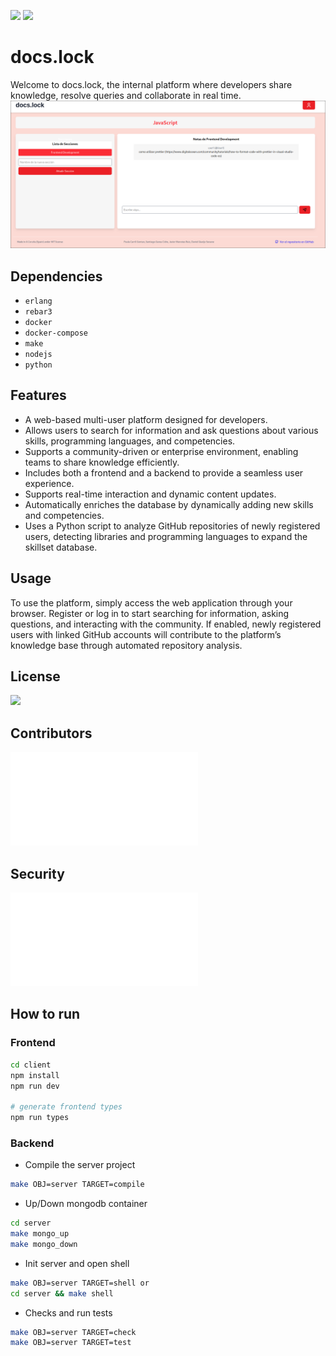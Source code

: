 ![](https://img.shields.io/github/actions/workflow/status/daniqss/docs-lock/ci.yml)
![](https://img.shields.io/github/last-commit/daniqss/docs-lock)

# docs.lock
Welcome to docs.lock, the internal platform where developers share knowledge, resolve queries and collaborate in real time.
![docs.lock](./assets/image.png)

## Dependencies
- `erlang`
- `rebar3`
- `docker`
- `docker-compose`
- `make`
- `nodejs`
- `python`

## Features  

- A web-based multi-user platform designed for developers.  
- Allows users to search for information and ask questions about various skills, programming languages, and competencies.  
- Supports a community-driven or enterprise environment, enabling teams to share knowledge efficiently.  
- Includes both a frontend and a backend to provide a seamless user experience.  
- Supports real-time interaction and dynamic content updates.  
- Automatically enriches the database by dynamically adding new skills and competencies.  
- Uses a Python script to analyze GitHub repositories of newly registered users, detecting libraries and programming languages to expand the skillset database.  

## Usage  

To use the platform, simply access the web application through your browser. Register or log in to start searching for information, asking questions, and interacting with the community. If enabled, newly registered users with linked GitHub accounts will contribute to the platform’s knowledge base through automated repository analysis.

## License
![](./LICENSE)

## Contributors
![](./CONTRIBUTORS.md)

## Security
![](./SECURITY.md)

## How to run
### Frontend
```bash
cd client
npm install
npm run dev

# generate frontend types
npm run types
```

### Backend
- Compile the server project
```bash
make OBJ=server TARGET=compile
```

- Up/Down mongodb container
```bash
cd server
make mongo_up
make mongo_down
```

- Init server and open shell
```bash
make OBJ=server TARGET=shell or 
cd server && make shell
```

- Checks and run tests
```bash
make OBJ=server TARGET=check
make OBJ=server TARGET=test
```
